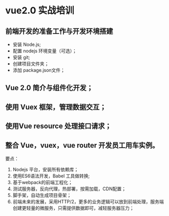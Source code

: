 # vue2.0 实战培训
## 前端开发的准备工作与开发环境搭建
- 安装 Node.js;
- 配置 nodejs 环境变量（可选）；
- 安装 git;
- 创建项目文件夹；
- 添加 package.json文件；
## Vue 2.0 简介与组件化开发；
## 使用 Vuex 框架，管理数据交互；
## 使用Vue resource 处理接口请求；
## 整合 Vue，vuex，vue router 开发员工用车实例。
要点：  
1. Nodejs 平台，安装所有依赖库；  
2. 使用ES6语法开发，Babel 工具做转换;  
3. 基于webpack的前端工程化；  
4. 测试服务器，反向代理，热部署，按需加载，CDN配置；  
5. 脚手架，自动生成项目骨架；  
6. 前端未来的发展，采用HTTP/2，更多的业务逻辑可以放到前端处理，服务端创建更轻量的微服务，只需提供数据即可，减轻服务器压力；  
